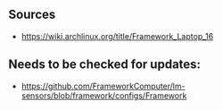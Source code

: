 ## Sources
- https://wiki.archlinux.org/title/Framework_Laptop_16

## Needs to be checked for updates:
- https://github.com/FrameworkComputer/lm-sensors/blob/framework/configs/Framework

